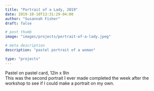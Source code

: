 ```yaml
---
title: "Portrait of a Lady, 2019"
date: 2019-10-10T13:31:29-04:00
author: "Susannah Fisher"
draft: false

# post thumb
image: "images/projects/portrait-of-a-lady.jpeg"

# meta description
description: "pastel portrait of a woman"

type: "projects"
---
```


<figcaption>Pastel on pastel card, 12in x 9in</figcaption>
This was the second portrait I ever made completed the week after the workshop to see if I could make a portrait on my own.

